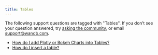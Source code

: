 ```yaml
---
title: Tables 
---
```

The following support questions are tagged with "Tables". If you don't see 
your question answered, try [asking the community](https://community.wandb.ai/), 
or email [support@wandb.com](mailto:support@wandb.com).

- [How do I add Plotly or Bokeh Charts into Tables?](add_plotlybokeh_charts_tables.md)
- [How do I insert a table?](insert_table.md)
